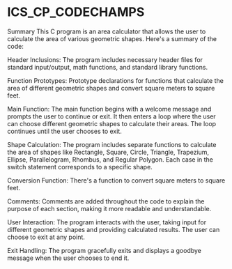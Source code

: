 # ICS_CP_CODECHAMPS
Summary
This C program is an area calculator that allows the user to calculate the area of various geometric shapes. Here's a summary of the code:

Header Inclusions: The program includes necessary header files for standard input/output, math functions, and standard library functions.

Function Prototypes: Prototype declarations for functions that calculate the area of different geometric shapes and convert square meters to square feet.

Main Function: The main function begins with a welcome message and prompts the user to continue or exit. It then enters a loop where the user can choose different geometric shapes to calculate their areas. The loop continues until the user chooses to exit.

Shape Calculation: The program includes separate functions to calculate the area of shapes like Rectangle, Square, Circle, Triangle, Trapezium, Ellipse, Parallelogram, Rhombus, and Regular Polygon. Each case in the switch statement corresponds to a specific shape.

Conversion Function: There's a function to convert square meters to square feet.

Comments: Comments are added throughout the code to explain the purpose of each section, making it more readable and understandable.

User Interaction: The program interacts with the user, taking input for different geometric shapes and providing calculated results. The user can choose to exit at any point.

Exit Handling: The program gracefully exits and displays a goodbye message when the user chooses to end it.
